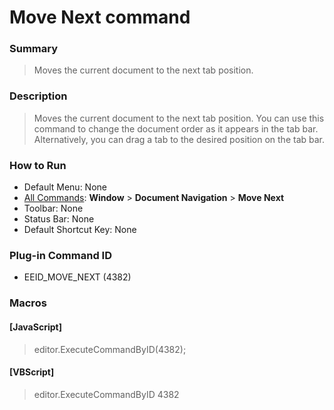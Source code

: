 # Move Next command

### Summary

> Moves the current document to the next tab position.

### Description

> Moves the current document to the next tab position. You can use this command to change the document order as it appears in the tab bar. Alternatively, you can drag a tab to the desired
> position on the tab bar.

### How to Run

- Default Menu: None
- [All Commands](../tools/all_commands): **Window**
\> **Document Navigation** \> **Move Next**
- Toolbar: None
- Status Bar: None
- Default Shortcut Key: None

### Plug-in Command ID

- EEID\_MOVE\_NEXT (4382)

### Macros

#### \[JavaScript\]

> editor.ExecuteCommandByID(4382);

#### \[VBScript\]

> editor.ExecuteCommandByID 4382
